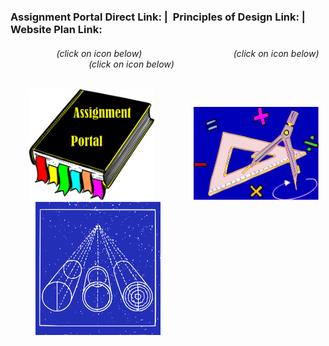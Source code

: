 ### Assignment Portal Direct Link: | &nbsp;Principles of Design Link: |&nbsp; &emsp; Website Plan Link:

###### &nbsp; &emsp; &nbsp; &emsp; &emsp; &nbsp;(click on icon below) &nbsp; &nbsp; &nbsp; &emsp; &nbsp; &emsp; &emsp; &nbsp; &nbsp; &nbsp; &nbsp; &emsp; &nbsp; (click on icon below) &nbsp; &emsp; &nbsp; &emsp; &emsp; &nbsp; &nbsp; &nbsp; &nbsp; &emsp; &emsp;(click on icon below)                                                              

&nbsp; &emsp; &nbsp;[<img src="sources/assignment_portal_icon_link.png" width="200">](https://jmmonjeremy.github.io/)
&nbsp; &emsp; &nbsp; &emsp; &nbsp; [<img src="sources/design_principles_icon_link.png" width="200">](https://https://jmmonjeremy.github.io/design-principles.html) 
&nbsp; &emsp; &nbsp; &emsp;[<img src="sources/site_plan_icon_link.png" width="200">](https://https://https://jmmonjeremy.github.io/lesson2/index.html)

